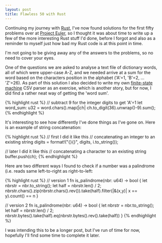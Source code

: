 ```yaml
---
layout: post
title: Flawless 50 with Rust
---
```

Continuing my journey with [Rust][1], I've now found solutions for the first fifty problems over at [Project Euler][2], so I thought it was about time to write up a few of the more interesting Rust stuff I'd done, before I forgot and also as a reminder to myself just how bad my Rust code is at this point in time.

I'm not going to be giving away any of the answers to the problems, so no need to cover your eyes.

One of the questions we are asked to analyse a text file of dictionary words, all of which were upper-case A-Z, and we needed arrive at a sum for the word based on the characters position in the alphabet ('A'=1, 'B'=2, ... 'Z'=26). As part of this solution I also decided to write my own [finite-state machine][3] CSV parser as an exercise, which is another story, but for now, I did find a rather neat way of getting the 'word sum'.

{% highlight rust %}
// subtract 9 for the integer digits to get 'A'=1
let word_sum: u32 = word.chars().map(|ch| ch.to_digit(36).unwrap()-9).sum();
{% endhighlight %}

It's interesting to see how differently I've done things as I've gone on. Here is an example of string concatenation:

{% highlight rust %}
// first I did it like this
// concatenating an integer to an existing string
digits = format!("{}{}", digits, i.to_string());

// later I did it like this
// concatenating a character to an existing string
buffer.push(ch);
{% endhighlight %}

Here are two different ways I found to check if a number was a palindrome (i.e. reads same left-to-right as right-to-left:

{% highlight rust %}
// version 1
fn is_palindrome(nbr: u64) -> bool {
    let nbrstr = nbr.to_string();
    let half = nbrstr.len() / 2;
    nbrstr.chars().zip(nbrstr.chars().rev()).take(half).filter(|&(x,y)| x == y).count() == n
}

// version 2
fn is_palindrome(nbr: u64) -> bool {
    let nbrstr = nbr.to_string();
    let half = nbrstr.len() / 2;  
    nbrstr.bytes().take(half).eq(nbrstr.bytes().rev().take(half))
}
{% endhighlight %}

I was intending this to be a longer post, but I've run of time for now, hopefully I'll find some time to complete it later.


[1]: https://www.rust-lang.org "Rust"

[2]: https://projecteuler.net "Project Euler"

[3]: https://en.wikipedia.org/wiki/Finite-state_machine "FSM"
